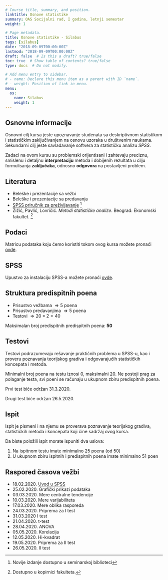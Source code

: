 ```yaml
---
# Course title, summary, and position.
linktitle: Osnove statistike
summary: OAS Socijalni rad, I godina, letnji semestar
weight: 1

# Page metadata.
title: Osnove statistike - Silabus
tags: [silabus]
date: "2018-09-09T00:00:00Z"
lastmod: "2018-09-09T00:00:00Z"
draft: false  # Is this a draft? true/false
toc: true  # Show table of contents? true/false
type: docs  # Do not modify.

# Add menu entry to sidebar.
# - name: Declare this menu item as a parent with ID `name`.
# - weight: Position of link in menu.
menu:
  os:
    name: Silabus
    weight: 1
---
```


## Osnovne informacije

Osnovni cilj kursa jeste upoznavanje studenata sa deskriptivnom statistikom i statističkim zaključivanjem na osnovu uzoraka u društvenim naukama. Sekundarni cilj jeste savladavanje softvera za statističku analizu *SPSS*.

Zadaci na ovom kursu su problemski orijentisani i zahtevaju preciznu, smislenu i detaljnu **interpretaciju** metoda i dobijenih rezultata u cilju formulisanja **zaključaka**, odnosno **odgovora** na postavljeni problem.

## Literatura

- Beleške i prezentacije sa vežbi
- Beleške i prezentacije sa predavanja
- [SPSS priručnik za preživljavanje](https://s.atomasevic.com/files/os-spss.pdf) [^1]
- Žižić, Pavlić, Lovričić. *Metodi statističke analize*. Beograd: Ekonomski fakultet. [^2]

[^1]: Novije izdanje dostupno u seminarskoj biblioteci

[^2]: Dostupno u kopirnici fakulteta.

## Podaci

Matricu podataka koju ćemo koristiti tokom ovog kursa možete pronaći [ovde](https://s.atomasevic.com/files/ess.sav).

## SPSS

Upustvo za instalaciju SPSS-a možete pronaći [ovde](https://s.atomasevic.com/files/os-instalacija.pdf).


## Struktura predispitnih poena

- Prisustvo vežbama $\Rightarrow 5$ poena
- Prisustvo predavanjima $\Rightarrow 5$ poena
- Testovi $\Rightarrow 20 \times 2 = 40$

Maksimalan broj predispitnih predispitnih poena: **50**


## Testovi

Testovi podrazumevaju rešavanje praktičnih problema u SPSS-u, kao i proveru poznavanja teorijskog gradiva i odgovarajućih statističkih koncepata i metoda.

Minimalni broj poena na testu iznosi 0, maksimalni 20. Ne postoji prag za polaganje testa, svi poeni se računaju u ukupnom zbiru predispitnih poena.

Prvi test biće održan 31.3.2020.

Drugi test biće održan 26.5.2020.


## Ispit

Ispit je pismeni i na njemu se proverava poznavanje teorijskog gradiva, statističkih metoda i koncepata koji čine sadržaj ovog kursa.

Da biste položili ispit morate ispuniti dva uslova:

1. Na ispitnom testu imate minimalno 25 poena (od 50)
2. U ukupnom zbiru ispitnih i predispitnih poena imate minimalno 51 poen


## Raspored časova vežbi

- 18.02.2020. [Uvod u SPSS](os01.html)
- 25.02.2020. Grafički prikazi podataka
- 03.03.2020. Mere centralne tendencije
- 10.03.2020. Mere varijabiliteta
- 17.03.2020. Mere oblika rasporeda
- 24.03.2020. Priprema za I test
- 31.03.2020  I test
- 21.04.2020. t-test
- 28.04.2020. ANOVA
- 05.05.2020. Korelacija
- 12.05.2020. Hi-kvadrat
- 19.05.2020. Priprema za II test
- 26.05.2020. II test
